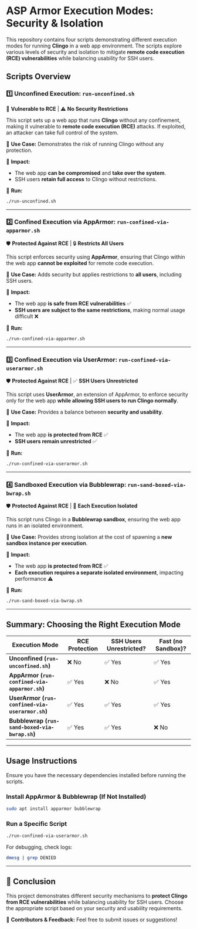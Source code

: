 # **ASP Armor Execution Modes: Security & Isolation**

This repository contains four scripts demonstrating different execution modes for running **Clingo** in a web app environment. The scripts explore various levels of security and isolation to mitigate **remote code execution (RCE) vulnerabilities** while balancing usability for SSH users.

## **Scripts Overview**

### **1️⃣ Unconfined Execution: `run-unconfined.sh`**
🚨 **Vulnerable to RCE** | ⚠ **No Security Restrictions**

This script sets up a web app that runs **Clingo** without any confinement, making it vulnerable to **remote code execution (RCE)** attacks. If exploited, an attacker can take full control of the system.

🔹 **Use Case:** Demonstrates the risk of running Clingo without any protection.

🔹 **Impact:**
- The web app **can be compromised** and **take over the system**.
- SSH users **retain full access** to Clingo without restrictions.

📌 **Run:**
```bash
./run-unconfined.sh
```

---

### **2️⃣ Confined Execution via AppArmor: `run-confined-via-apparmor.sh`**
🛡 **Protected Against RCE** | 🔒 **Restricts All Users**

This script enforces security using **AppArmor**, ensuring that Clingo within the web app **cannot be exploited** for remote code execution.

🔹 **Use Case:** Adds security but applies restrictions to **all users**, including SSH users.

🔹 **Impact:**
- The web app **is safe from RCE vulnerabilities** ✅
- **SSH users are subject to the same restrictions**, making normal usage difficult ❌

📌 **Run:**
```bash
./run-confined-via-apparmor.sh
```

---

### **3️⃣ Confined Execution via UserArmor: `run-confined-via-userarmor.sh`**
🛡 **Protected Against RCE** | ✅ **SSH Users Unrestricted**

This script uses **UserArmor**, an extension of AppArmor, to enforce security only for the web app **while allowing SSH users to run Clingo normally**.

🔹 **Use Case:** Provides a balance between **security and usability**.

🔹 **Impact:**
- The web app **is protected from RCE** ✅
- **SSH users remain unrestricted** ✅

📌 **Run:**
```bash
./run-confined-via-userarmor.sh
```

---

### **4️⃣ Sandboxed Execution via Bubblewrap: `run-sand-boxed-via-bwrap.sh`**
🛡 **Protected Against RCE** | 🛑 **Each Execution Isolated**

This script runs Clingo in a **Bubblewrap sandbox**, ensuring the web app runs in an isolated environment.

🔹 **Use Case:** Provides strong isolation at the cost of spawning a **new sandbox instance per execution**.

🔹 **Impact:**
- The web app **is protected from RCE** ✅
- **Each execution requires a separate isolated environment**, impacting performance ⚠

📌 **Run:**
```bash
./run-sand-boxed-via-bwrap.sh
```

---

## **Summary: Choosing the Right Execution Mode**
| Execution Mode | RCE Protection | SSH Users Unrestricted? | Fast (no Sandbox)? |
|---------------|---------------|------------------|----------------|
| **Unconfined (`run-unconfined.sh`)** | ❌ No | ✅ Yes | ✅ Yes |
| **AppArmor (`run-confined-via-apparmor.sh`)** | ✅ Yes | ❌ No | ✅ Yes |
| **UserArmor (`run-confined-via-userarmor.sh`)** | ✅ Yes | ✅ Yes | ✅ Yes |
| **Bubblewrap (`run-sand-boxed-via-bwrap.sh`)** | ✅ Yes | ✅ Yes | ❌ No |

---

## **Usage Instructions**

Ensure you have the necessary dependencies installed before running the scripts.

### **Install AppArmor & Bubblewrap (If Not Installed)**
```bash
sudo apt install apparmor bubblewrap
```

### **Run a Specific Script**
```bash
./run-confined-via-userarmor.sh
```

For debugging, check logs:
```bash
dmesg | grep DENIED
```

---

## **📌 Conclusion**
This project demonstrates different security mechanisms to **protect Clingo from RCE vulnerabilities** while balancing usability for SSH users. Choose the appropriate script based on your security and usability requirements.

🚀 **Contributors & Feedback:** Feel free to submit issues or suggestions!


